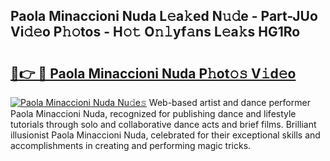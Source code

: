 ## Paola Minaccioni Nuda L𝚎a𝚔ed N𝚞𝚍e - Part-JUo Vi𝚍𝚎o P𝚑𝚘tos - H𝚘𝚝 O𝚗𝚕yf𝚊ns L𝚎a𝚔s HG1Ro

# <h2><a href="http://kfe1w8.oniu.top/?m=Paola+Minaccioni+Nuda">🔗👉 🔴 Paola Minaccioni Nuda P𝚑ot𝚘𝚜 V𝚒d𝚎o</a></h2>

[![Paola Minaccioni Nuda Nu𝚍e𝚜](https://i.imgur.com/0qMVB7G.gif)](http://kfe1w8.oniu.top/?m=Paola+Minaccioni+Nuda)
Web-based artist and dance performer Paola Minaccioni Nuda, recognized for publishing dance and lifestyle tutorials through solo and collaborative dance acts and brief films. Brilliant illusionist Paola Minaccioni Nuda, celebrated for their exceptional skills and accomplishments in creating and performing magic tricks.  
